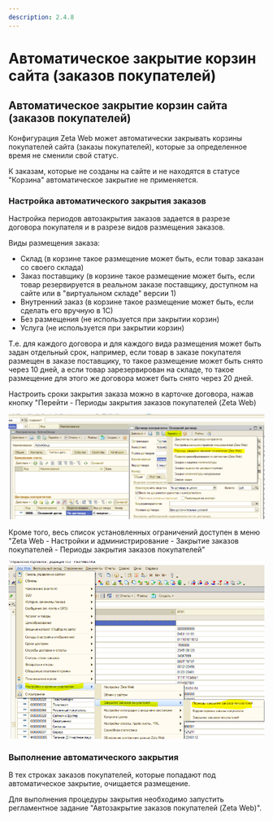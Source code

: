 ```yaml
---
description: 2.4.8
---
```


# Автоматическое закрытие корзин сайта \(заказов покупателей\)

## Автоматическое закрытие корзин сайта \(заказов покупателей\)

Конфигурация Zeta Web может автоматически закрывать корзины покупателей сайта \(заказы покупателей\), которые за определенное время не сменили свой статус.

К заказам, которые не созданы на сайте и не находятся в статусе "Корзина" автоматическое закрытие не применяется.

### Настройка автоматического закрытия заказов

Настройка периодов автозакрытия заказов задается в разрезе договора покупателя и в разрезе видов размещения заказов.

Виды размещения заказа:

* Склад \(в корзине такое размещение может быть, если товар заказан со своего склада\)
* Заказ поставщику \(в корзине такое размещение может быть, если товар резервируется в реальном заказе поставщику, доступном на сайте или в "виртуальном складе" версии 1\)
* Внутренний заказ \(в корзине такое размещение может быть, если сделать его вручную в 1С\)
* Без размещения \(не используется при закрытии корзин\)
* Услуга \(не используется при закрытии корзин\)

Т.е. для каждого договора и для каждого вида размещения может быть задан отдельный срок, например, если товар в заказе покупателя размещен в заказе поставщику, то такое размещение может быть снято через 10 дней, а если товар зарезервирован на складе, то такое размещение для этого же договора может быть снято через 20 дней.

Настроить сроки закрытия заказа можно в карточке договора, нажав кнопку "Перейти - Периоды закрытия заказов покупателей \(Zeta Web\)

![](../.gitbook/assets/image%20%28181%29.png)

Кроме того, весь список установленных ограничений доступен в меню "Zeta Web - Настройки и администрирование - Закрытие заказов покупателей - Периоды закрытия заказов покупателей"

![](../.gitbook/assets/image%20%28199%29.png)

### Выполнение автоматического закрытия

В тех строках заказов покупателей, которые попадают под автоматическое закрытие, очищается размещение. 

Для выполнения процедуры закрытия необходимо запустить регламентное задание "Автозакрытие заказов покупателей \(Zeta Web\)".

